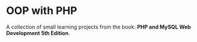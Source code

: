 # OOP with PHP

A collection of small learning projects from the book: **PHP and MySQL Web Development 5th Edition**.
